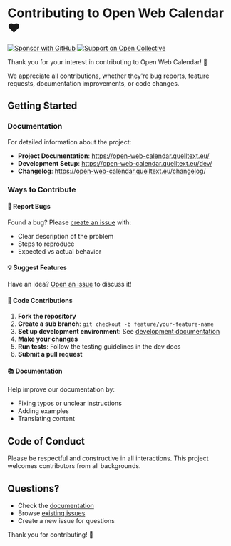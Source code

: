 <!---
# SPDX-FileCopyrightText: 2024 Nicco Kunzmann and Open Web Calendar Contributors <https://open-web-calendar.quelltext.eu/>
#
# SPDX-License-Identifier: CC-BY-SA-4.0
--->

# Contributing to Open Web Calendar ♥️
[![Sponsor with GitHub](https://img.shields.io/github/sponsors/niccokunzmann?logo=github&label=GitHub%20Sponsors
)]({{link.fund.github_sponsors}})
[![Support on Open Collective](https://img.shields.io/opencollective/all/open-web-calendar?label=support%20on%20open%20collective)]({{link.fund.open_collective}})

Thank you for your interest in contributing to Open Web Calendar! 🎉

We appreciate all contributions, whether they're bug reports, feature requests, documentation improvements, or code changes.

## Getting Started

### Documentation
For detailed information about the project:
- **Project Documentation**: https://open-web-calendar.quelltext.eu/
- **Development Setup**: https://open-web-calendar.quelltext.eu/dev/
- **Changelog**: https://open-web-calendar.quelltext.eu/changelog/

### Ways to Contribute

#### 🐛 Report Bugs
Found a bug? Please [create an issue](https://github.com/niccokunzmann/open-web-calendar/issues/new) with:
- Clear description of the problem
- Steps to reproduce
- Expected vs actual behavior

#### 💡 Suggest Features
Have an idea? [Open an issue](https://github.com/niccokunzmann/open-web-calendar/issues/new) to discuss it!

#### 🔧 Code Contributions
1. **Fork the repository**
2. **Create a sub branch**: `git checkout -b feature/your-feature-name`
3. **Set up development environment**: See [development documentation](https://open-web-calendar.quelltext.eu/dev/)
4. **Make your changes**
5. **Run tests**: Follow the testing guidelines in the dev docs
6. **Submit a pull request**

#### 📚 Documentation
Help improve our documentation by:
- Fixing typos or unclear instructions
- Adding examples
- Translating content

## Code of Conduct

Please be respectful and constructive in all interactions. This project welcomes contributors from all backgrounds.

## Questions?

- Check the [documentation](https://open-web-calendar.quelltext.eu/)
- Browse [existing issues](https://github.com/niccokunzmann/open-web-calendar/issues)
- Create a new issue for questions

Thank you for contributing! 🚀
